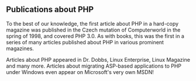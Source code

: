 Publications about PHP
----------------------

To the best of our knowledge, the first article about PHP in a hard-copy
magazine was published in the Czech mutation of Computerworld in the
spring of 1998, and covered PHP 3.0. As with books, this was the first
in a series of many articles published about PHP in various prominent
magazines.

Articles about PHP appeared in Dr. Dobbs, Linux Enterprise, Linux
Magazine and many more. Articles about migrating ASP-based applications
to PHP under Windows even appear on <span
class="productname">Microsoft</span>'s very own MSDN!
